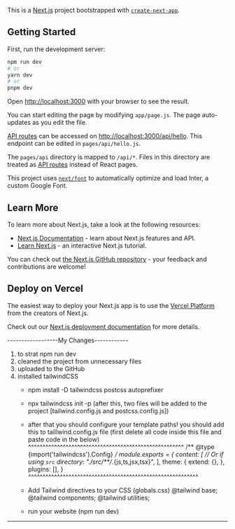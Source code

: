 This is a [Next.js](https://nextjs.org/) project bootstrapped with [`create-next-app`](https://github.com/vercel/next.js/tree/canary/packages/create-next-app).

## Getting Started

First, run the development server:

```bash
npm run dev
# or
yarn dev
# or
pnpm dev
```

Open [http://localhost:3000](http://localhost:3000) with your browser to see the result.

You can start editing the page by modifying `app/page.js`. The page auto-updates as you edit the file.

[API routes](https://nextjs.org/docs/api-routes/introduction) can be accessed on [http://localhost:3000/api/hello](http://localhost:3000/api/hello). This endpoint can be edited in `pages/api/hello.js`.

The `pages/api` directory is mapped to `/api/*`. Files in this directory are treated as [API routes](https://nextjs.org/docs/api-routes/introduction) instead of React pages.

This project uses [`next/font`](https://nextjs.org/docs/basic-features/font-optimization) to automatically optimize and load Inter, a custom Google Font.

## Learn More

To learn more about Next.js, take a look at the following resources:

- [Next.js Documentation](https://nextjs.org/docs) - learn about Next.js features and API.
- [Learn Next.js](https://nextjs.org/learn) - an interactive Next.js tutorial.

You can check out [the Next.js GitHub repository](https://github.com/vercel/next.js/) - your feedback and contributions are welcome!

## Deploy on Vercel

The easiest way to deploy your Next.js app is to use the [Vercel Platform](https://vercel.com/new?utm_medium=default-template&filter=next.js&utm_source=create-next-app&utm_campaign=create-next-app-readme) from the creators of Next.js.

Check out our [Next.js deployment documentation](https://nextjs.org/docs/deployment) for more details.


------------------My Changes------------
1.  to strat npm run dev
2.  cleaned the project from unnecessary files
3. uploaded to the GitHub
4. installed tailwindCSS 
    - npm install -D tailwindcss postcss autoprefixer
    - npx tailwindcss init -p
    (after this, two files will be added to the project [tailwind.config.js and postcss.config.js])
    - after that you should configure your template paths! you should add this to taillwind.config.js file (first delete all code inside this file and paste code in the below)
   ^^^^^^^^^^^^^^^^^^^^^^^^^^^^^^^^^^^^^^^^^^^^^^^^^^^^^^
    /** @type {import('tailwindcss').Config} */
module.exports = {
  content: [
    // Or if using `src` directory:
    "./src/**/*.{js,ts,jsx,tsx}",
  ],
  theme: {
    extend: {},
  },
  plugins: [],
}
^^^^^^^^^^^^^^^^^^^^^^^^^^^^^^^^^^^^^^^^^^^^^^^^^^^^^^^^^^^
    - Add Tailwind directives to your CSS (globals.css)
    @tailwind base;
    @tailwind components;
    @tailwind utilities;

    - run your website (npm run dev)
---------------------------------------------------------------